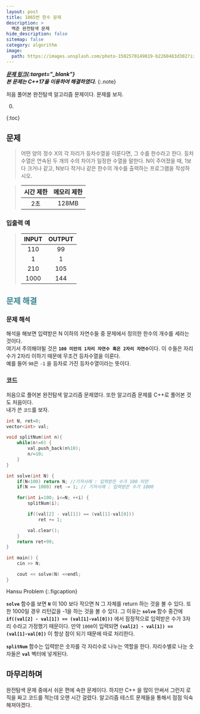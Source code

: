 ```yaml
---
layout: post
title: 1065번 한수 문제
description: >
  백준 완전탐색 문제
hide_description: false
sitemap: false
category: algorithm
image:
  path: https://images.unsplash.com/photo-1502570149819-b2260483d302?ixid=MXwxMjA3fDB8MHxwaG90by1wYWdlfHx8fGVufDB8fHw%3D&ixlib=rb-1.2.1&auto=format&fit=crop&w=1350&q=80
---
```


***[문제 링크](https://www.acmicpc.net/problem/1065){:target="_blank"}***<br>
***본 문제는 C++17을 이용하여 해결하였다.***
{:.note}

처음 풀어본 완전탐색 알고리즘 문제이다. 문제를 보자.

0. 
{:toc}

## 문제

>어떤 양의 정수 X의 각 자리가 등차수열을 이룬다면, 그 수를 한수라고 한다. 등차수열은 연속된 두 개의 수의 차이가 일정한 수열을 말한다. N이 주어졌을 때, 1보다 크거나 같고, N보다 작거나 같은 한수의 개수를 출력하는 프로그램을 작성하시오. 

>시간 제한 | 메모리 제한
>:---:|:---:
>2초 | 128MB

### 입출력 예

>INPUT | OUTPUT
>:---:|:---:
>110|99
>1|1
>210|105
>1000|144

## <span style="color:#3a8791;">문제 해결</span>

### 문제 해석

해석을 해보면 입력받은 N 이하의 자연수들 중 문제에서 정의한 한수의 개수를 세라는 것이다.<br>
여기서 주의해야될 것은 <strong>`100 미만의 1자리 자연수 혹은 2자리 자연수`</strong>이다. 이 수들은 자리수가 2자리 이하기 때문에
무조건 등차수열을 이룬다. <br>
예를 들어 `98`은 `-1` 을 등차로 가진 등차수열이라는 뜻이다.

### 코드

처음으로 풀어본 완전탐색 알고리즘 문제였다. 또한 알고리즘 문제를 C++로 풀어본 것도 처음이다.<br>
내가 쓴 `코드`를 보자. 

~~~c++
int N, ret=0;
vector<int> val;

void splitNum(int n){
    while(n!=0) {
        val.push_back(n%10);
        n/=10;
    }
}

int solve(int N) {
    if(N<100) return N; //기저사례 : 입력받은 수가 100 미만
    if(N == 1000) ret -= 1; // 기저사례 : 입력받은 수가 1000

    for(int i=100; i<=N; ++i) {
        splitNum(i);

        if((val[2] - val[1]) == (val[1]-val[0]))
            ret += 1;

        val.clear();
    }
    return ret+99;
}

int main() {
    cin >> N;

    cout << solve(N) <<endl;
}
~~~

Hansu Problem
{:.figcaption}

<strong>`solve`</strong> 함수를 보면 <strong>`N`</strong> 이 100 보다 작으면 N 그 자체를 return 하는 것을 볼 수 있다. 또한 1000일 경우 리턴값을 -1을 하는 것을 볼 수 있다.
그 이유는 <strong>`solve`</strong> 함수 중간에 <strong>`if((val[2] - val[1]) == (val[1]-val[0]))`</strong> 에서 잠정적으로 입력받은 수가 3자리 수라고 가정했기 때문이다.
만약 `1000`이 입력되면 <strong>`(val[2] - val[1]) == (val[1]-val[0])`</strong> 이 항상 참이 되기 때문에 따로 처리한다. 

<strong>`splitNum`</strong> 함수는 입력받은 숫자를 각 자리수로 나누는 역할을 한다. 자리수별로 나눈 숫자들은 <strong>`val`</strong> 벡터에 넣게된다.

## 마무리하며
완전탐색 문제 중에서 쉬운 편에 속한 문제이다. 하지만 C++ 을 많이 안써서 그런지 로직을 짜고 코드를 적는데 오랜 시간 걸렸다. 알고리즘 테스트 문제들을 통해서
점점 익숙해져야겠다.
